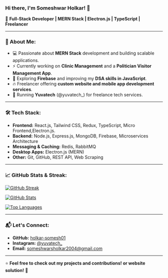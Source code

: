 ### Hi there, I'm Someshwar Holkar! 👋

🚀 **Full-Stack Developer | MERN Stack | Electron.js | TypeScript | Freelancer**

---

### 📌 About Me:
- 💻 Passionate about **MERN Stack** development and building scalable applications.
- ⚡ Currently working on **Clinic Management** and a **Politician Visitor Management App**.
- 🎯 Exploring **Firebase** and improving my **DSA skills in JavaScript**.
- 🔥 Freelancer offering **custom website and mobile app development services**.
- 📢 Running **Yuvatech** (@yuvatech_) for freelance tech services.

---

### 🛠️ Tech Stack:
- **Frontend:** React.js, Tailwind CSS, Redux, TypeScript, Micro Frontend,Electron.js.
- **Backend:** Node.js, Express.js, MongoDB, Firebase, Microservices Architecture
- **Messaging & Caching:** Redis, RabbitMQ
- **Desktop Apps:** Electron.js (MERN)
- **Other:** Git, GitHub, REST API, Web Scraping

---

### 📈 GitHub Stats & Streak:
[![GitHub Streak](https://streak-stats.demolab.com?user=holkar-somesh01&theme=react&hide_border=true&border_radius=10&date_format=M%20j%5B%2C%20Y%5D)](https://git.io/streak-stats)

[![GitHub Stats](https://github-readme-stats.vercel.app/api?username=holkar-somesh01&show_icons=true&theme=react&hide_border=true&border_radius=10)](https://github.com/holkar-somesh01)

[![Top Languages](https://github-readme-stats.vercel.app/api/top-langs/?username=holkar-somesh01&layout=compact&theme=react&hide_border=true&border_radius=10)](https://github.com/holkar-somesh01)

---

### 📬 Let's Connect:
- **GitHub:** [holkar-somesh01](https://github.com/holkar-somesh01)
- **Instagram:** [@yuvatech_](https://www.instagram.com/yuvatech_/)
- **Email:** someshwarsholkar2004@gmail.com

---

⭐ **Feel free to check out my projects and contributions! or website solution!** 🚀
